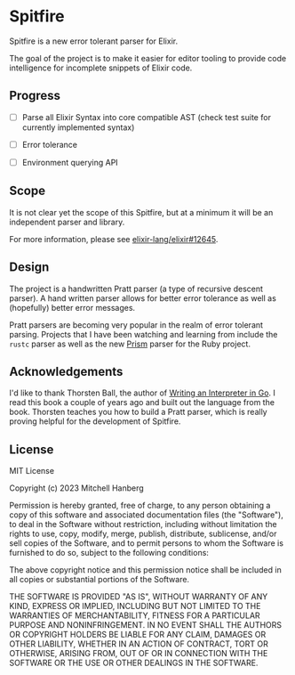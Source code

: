 # Spitfire

Spitfire is a new error tolerant parser for Elixir.

The goal of the project is to make it easier for editor tooling to provide code intelligence for incomplete snippets of Elixir code.

## Progress

- [ ] Parse all Elixir Syntax into core compatible AST (check test suite for currently implemented syntax)
- [ ] Error tolerance
- [ ] Environment querying API


## Scope

It is not clear yet the scope of this Spitfire, but at a minimum it will be an independent parser and library.

For more information, please see [elixir-lang/elixir#12645](https://github.com/elixir-lang/elixir/issues/12645#issuecomment-1837629952).

## Design

The project is a handwritten Pratt parser (a type of recursive descent parser). A hand written parser allows for better error tolerance as well as (hopefully) better error messages.

Pratt parsers are becoming very popular in the realm of error tolerant parsing. Projects that I have been watching and learning from include the `rustc` parser as well as the new [Prism](https://github.com/ruby/prism) parser for the Ruby project.

## Acknowledgements

I'd like to thank Thorsten Ball, the author of [Writing an Interpreter in Go](https://interpreterbook.com). I read this book a couple of years ago and built out the language from the book. Thorsten teaches you how to build a Pratt parser, which is really proving helpful for the development of Spitfire.

## License

MIT License

Copyright (c) 2023 Mitchell Hanberg

Permission is hereby granted, free of charge, to any person obtaining a copy
of this software and associated documentation files (the "Software"), to deal
in the Software without restriction, including without limitation the rights
to use, copy, modify, merge, publish, distribute, sublicense, and/or sell
copies of the Software, and to permit persons to whom the Software is
furnished to do so, subject to the following conditions:

The above copyright notice and this permission notice shall be included in all
copies or substantial portions of the Software.

THE SOFTWARE IS PROVIDED "AS IS", WITHOUT WARRANTY OF ANY KIND, EXPRESS OR
IMPLIED, INCLUDING BUT NOT LIMITED TO THE WARRANTIES OF MERCHANTABILITY,
FITNESS FOR A PARTICULAR PURPOSE AND NONINFRINGEMENT. IN NO EVENT SHALL THE
AUTHORS OR COPYRIGHT HOLDERS BE LIABLE FOR ANY CLAIM, DAMAGES OR OTHER
LIABILITY, WHETHER IN AN ACTION OF CONTRACT, TORT OR OTHERWISE, ARISING FROM,
OUT OF OR IN CONNECTION WITH THE SOFTWARE OR THE USE OR OTHER DEALINGS IN THE
SOFTWARE.
